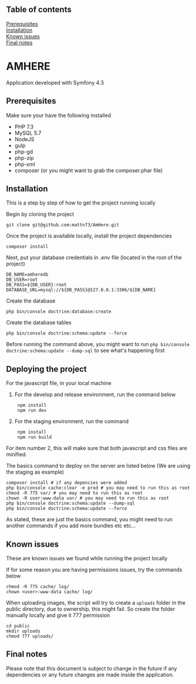 ## Table of contents

[Prerequisites](#prerequisites)<br />
[Installation](#installation)<br />
[Known issues](#known-issues)<br />
[Final notes](#final-notes)<br />

# AMHERE

Application developed with Symfony 4.3

## Prerequisites

Make sure your have the following installed

- PHP 7.3
- MySQL 5.7
- NodeJS
- gulp
- php-gd
- php-zip
- php-xml
- composer (or you might want to grab the composer.phar file)

## Installation

This is a step by step of how to get the project running locally

Begin by cloning the project

    git clone git@github.com:mattn73/AmHere.git

Once the project is available locally, install the project dependencies

    composer install

Next, put your database credentials in .env file (located in the root of the project)

```
DB_NAME=amheredb
DB_USER=root
DB_PASS=${DB_USER}:root
DATABASE_URL=mysql://${DB_PASS}@127.0.0.1:3306/${DB_NAME}
```

Create the database

    php bin/console doctrine:database:create

Create the database tables

    php bin/console doctrine:schema:update --force

Before running the command above, you might want to run `php bin/console doctrine:schema:update --dump-sql` to see what's happening first

## Deploying the project

For the javascript file, in your local machine 

1. For the develop and release environment, run the command below

        npm install
        npm run dev

2. For the staging environment, run the command

        npm install
        npm run build

For item number 2, this will make sure that both javascript and css files are minified.

The basics command to deploy on the server are listed below (We are using the staging as example)

```
composer install # if any depencies were added
php bin/console cache:clear -e prod # you may need to run this as root
chmod -R 775 var/ # you may need to run this as root
chown -R user:www-data var/ # you may need to run this as root
php bin/console doctrine:schema:update --dump-sql
php bin/console doctrine:schema:update --force
```
As stated, these are just the basics command, you might need to run another commands if you add more bundles etc etc...

## Known issues

These are known issues we found while running the project locally

If for some reason you are having permissions issues, try the commands below

    chmod -R 775 cache/ log/
    chown <user>:www-data cache/ log/

When uploading images, the script will try to create a `uploads` folder in the public directory, due to ownership, this might fail. So create the folder manually locally and give it 777 permission

    cd public
    mkdir uploads
    chmod 777 uploads/

## Final notes

Please note that this document is subject to change in the future if any dependencies or any future changes are made inside the application.